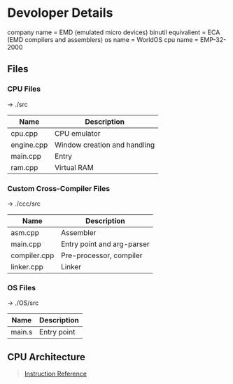 # Devoloper Details

company name = EMD (emulated micro devices)
binutil equivalient = ECA (EMD compilers and assemblers)
os name = WorldOS
cpu name = EMP-32-2000

## Files

### CPU Files

-> ./src

| Name | Description |
|-|-|
| cpu.cpp | CPU emulator |
| engine.cpp | Window creation and handling |
| main.cpp | Entry |
| ram.cpp | Virtual RAM |

### Custom Cross-Compiler Files

-> ./ccc/src

| Name | Description |
|-|-|
| asm.cpp | Assembler |
| main.cpp | Entry point and arg-parser |
| compiler.cpp | Pre-processor, compiler |
| linker.cpp | Linker |

### OS Files

-> ./OS/src

| Name | Description |
|-|-|
| main.s | Entry point |

## CPU Architecture

> [Instruction Reference](./InstructionReference.md)
